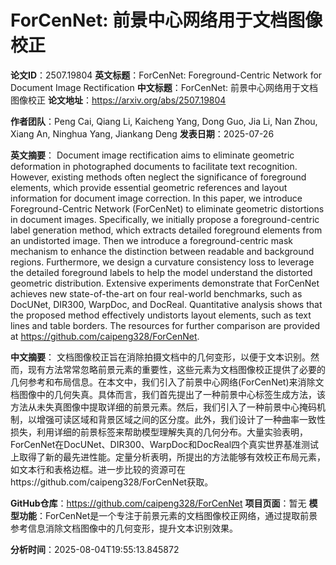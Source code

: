 # ForCenNet: 前景中心网络用于文档图像校正

**论文ID**：2507.19804
**英文标题**：ForCenNet: Foreground-Centric Network for Document Image Rectification
**中文标题**：ForCenNet: 前景中心网络用于文档图像校正
**论文地址**：https://arxiv.org/abs/2507.19804

**作者团队**：Peng Cai, Qiang Li, Kaicheng Yang, Dong Guo, Jia Li, Nan Zhou, Xiang An, Ninghua Yang, Jiankang Deng
**发表日期**：2025-07-26

**英文摘要**：
Document image rectification aims to eliminate geometric deformation in
photographed documents to facilitate text recognition. However, existing
methods often neglect the significance of foreground elements, which provide
essential geometric references and layout information for document image
correction. In this paper, we introduce Foreground-Centric Network (ForCenNet)
to eliminate geometric distortions in document images. Specifically, we
initially propose a foreground-centric label generation method, which extracts
detailed foreground elements from an undistorted image. Then we introduce a
foreground-centric mask mechanism to enhance the distinction between readable
and background regions. Furthermore, we design a curvature consistency loss to
leverage the detailed foreground labels to help the model understand the
distorted geometric distribution. Extensive experiments demonstrate that
ForCenNet achieves new state-of-the-art on four real-world benchmarks, such as
DocUNet, DIR300, WarpDoc, and DocReal. Quantitative analysis shows that the
proposed method effectively undistorts layout elements, such as text lines and
table borders. The resources for further comparison are provided at
https://github.com/caipeng328/ForCenNet.

**中文摘要**：
文档图像校正旨在消除拍摄文档中的几何变形，以便于文本识别。然而，现有方法常常忽略前景元素的重要性，这些元素为文档图像校正提供了必要的几何参考和布局信息。在本文中，我们引入了前景中心网络(ForCenNet)来消除文档图像中的几何失真。具体而言，我们首先提出了一种前景中心标签生成方法，该方法从未失真图像中提取详细的前景元素。然后，我们引入了一种前景中心掩码机制，以增强可读区域和背景区域之间的区分度。此外，我们设计了一种曲率一致性损失，利用详细的前景标签来帮助模型理解失真的几何分布。大量实验表明，ForCenNet在DocUNet、DIR300、WarpDoc和DocReal四个真实世界基准测试上取得了新的最先进性能。定量分析表明，所提出的方法能够有效校正布局元素，如文本行和表格边框。进一步比较的资源可在https://github.com/caipeng328/ForCenNet获取。

**GitHub仓库**：https://github.com/caipeng328/ForCenNet
**项目页面**：暂无
**模型功能**：ForCenNet是一个专注于前景元素的文档图像校正网络，通过提取前景参考信息消除文档图像中的几何变形，提升文本识别效果。

**分析时间**：2025-08-04T19:55:13.845872
